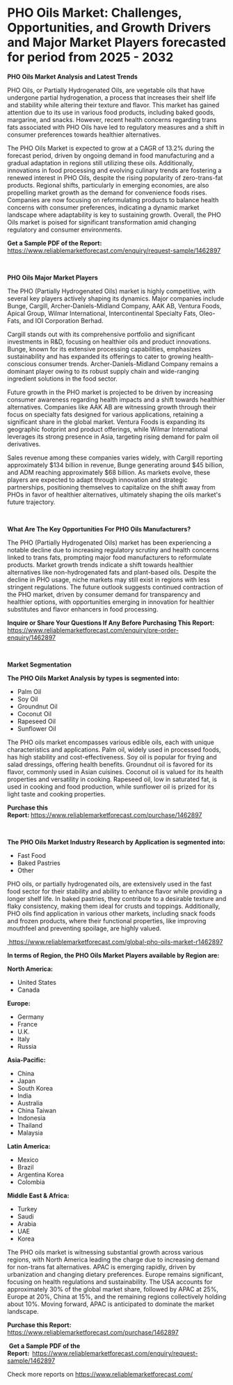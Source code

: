 <p><h1>PHO Oils Market: Challenges, Opportunities, and Growth Drivers and Major Market Players forecasted for period from 2025 - 2032</h1></p><p><strong>PHO Oils Market Analysis and Latest Trends</strong></p>
<p><p>PHO Oils, or Partially Hydrogenated Oils, are vegetable oils that have undergone partial hydrogenation, a process that increases their shelf life and stability while altering their texture and flavor. This market has gained attention due to its use in various food products, including baked goods, margarine, and snacks. However, recent health concerns regarding trans fats associated with PHO Oils have led to regulatory measures and a shift in consumer preferences towards healthier alternatives. </p><p>The PHO Oils Market is expected to grow at a CAGR of 13.2% during the forecast period, driven by ongoing demand in food manufacturing and a gradual adaptation in regions still utilizing these oils. Additionally, innovations in food processing and evolving culinary trends are fostering a renewed interest in PHO Oils, despite the rising popularity of zero-trans-fat products. Regional shifts, particularly in emerging economies, are also propelling market growth as the demand for convenience foods rises. Companies are now focusing on reformulating products to balance health concerns with consumer preferences, indicating a dynamic market landscape where adaptability is key to sustaining growth. Overall, the PHO Oils market is poised for significant transformation amid changing regulatory and consumer environments.</p></p>
<p><strong>Get a Sample PDF of the Report:&nbsp;</strong> <a href="https://www.reliablemarketforecast.com/enquiry/request-sample/1462897?utm_campaign=2721&utm_medium=2&utm_source=Github&utm_content=ia&utm_term=03042025&utm_id=pho-oils">https://www.reliablemarketforecast.com/enquiry/request-sample/1462897</a></p>
<p>&nbsp;</p>
<p><strong>PHO Oils Major Market Players</strong></p>
<p><p>The PHO (Partially Hydrogenated Oils) market is highly competitive, with several key players actively shaping its dynamics. Major companies include Bunge, Cargill, Archer-Daniels-Midland Company, AAK AB, Ventura Foods, Apical Group, Wilmar International, Intercontinental Specialty Fats, Oleo-Fats, and IOI Corporation Berhad. </p><p>Cargill stands out with its comprehensive portfolio and significant investments in R&D, focusing on healthier oils and product innovations. Bunge, known for its extensive processing capabilities, emphasizes sustainability and has expanded its offerings to cater to growing health-conscious consumer trends. Archer-Daniels-Midland Company remains a dominant player owing to its robust supply chain and wide-ranging ingredient solutions in the food sector.</p><p>Future growth in the PHO market is projected to be driven by increasing consumer awareness regarding health impacts and a shift towards healthier alternatives. Companies like AAK AB are witnessing growth through their focus on specialty fats designed for various applications, retaining a significant share in the global market. Ventura Foods is expanding its geographic footprint and product offerings, while Wilmar International leverages its strong presence in Asia, targeting rising demand for palm oil derivatives.</p><p>Sales revenue among these companies varies widely, with Cargill reporting approximately $134 billion in revenue, Bunge generating around $45 billion, and ADM reaching approximately $68 billion. As markets evolve, these players are expected to adapt through innovation and strategic partnerships, positioning themselves to capitalize on the shift away from PHOs in favor of healthier alternatives, ultimately shaping the oils market's future trajectory.</p></p>
<p>&nbsp;</p>
<p><strong>What Are The Key Opportunities For PHO Oils Manufacturers?</strong></p>
<p><p>The PHO (Partially Hydrogenated Oils) market has been experiencing a notable decline due to increasing regulatory scrutiny and health concerns linked to trans fats, prompting major food manufacturers to reformulate products. Market growth trends indicate a shift towards healthier alternatives like non-hydrogenated fats and plant-based oils. Despite the decline in PHO usage, niche markets may still exist in regions with less stringent regulations. The future outlook suggests continued contraction of the PHO market, driven by consumer demand for transparency and healthier options, with opportunities emerging in innovation for healthier substitutes and flavor enhancers in food processing.</p></p>
<p><strong>Inquire or Share Your Questions If Any Before Purchasing This Report:</strong> <a href="https://www.reliablemarketforecast.com/enquiry/pre-order-enquiry/1462897?utm_campaign=2721&utm_medium=2&utm_source=Github&utm_content=ia&utm_term=03042025&utm_id=pho-oils">https://www.reliablemarketforecast.com/enquiry/pre-order-enquiry/1462897</a></p>
<p>&nbsp;</p>
<p><strong>Market Segmentation</strong></p>
<p><strong>The PHO Oils Market Analysis by types is segmented into:</strong></p>
<p><ul><li>Palm Oil</li><li>Soy Oil</li><li>Groundnut Oil</li><li>Coconut Oil</li><li>Rapeseed Oil</li><li>Sunflower Oil</li></ul></p>
<p><p>The PHO oils market encompasses various edible oils, each with unique characteristics and applications. Palm oil, widely used in processed foods, has high stability and cost-effectiveness. Soy oil is popular for frying and salad dressings, offering health benefits. Groundnut oil is favored for its flavor, commonly used in Asian cuisines. Coconut oil is valued for its health properties and versatility in cooking. Rapeseed oil, low in saturated fat, is used in cooking and food production, while sunflower oil is prized for its light taste and cooking properties.</p></p>
<p><strong>Purchase this Report:&nbsp;</strong><a href="https://www.reliablemarketforecast.com/purchase/1462897?utm_campaign=2721&utm_medium=2&utm_source=Github&utm_content=ia&utm_term=03042025&utm_id=pho-oils">https://www.reliablemarketforecast.com/purchase/1462897</a></p>
<p>&nbsp;</p>
<p><strong>The PHO Oils Market Industry Research by Application is segmented into:</strong></p>
<p><ul><li>Fast Food</li><li>Baked Pastries</li><li>Other</li></ul></p>
<p><p>PHO oils, or partially hydrogenated oils, are extensively used in the fast food sector for their stability and ability to enhance flavor while providing a longer shelf life. In baked pastries, they contribute to a desirable texture and flaky consistency, making them ideal for crusts and toppings. Additionally, PHO oils find application in various other markets, including snack foods and frozen products, where their functional properties, like improving mouthfeel and preventing spoilage, are highly valued.</p></p>
<p><a href="https://www.reliablemarketforecast.com/global-pho-oils-market-r1462897?utm_campaign=2721&utm_medium=2&utm_source=Github&utm_content=ia&utm_term=03042025&utm_id=pho-oils">&nbsp;https://www.reliablemarketforecast.com/global-pho-oils-market-r1462897</a></p>
<p><strong>In terms of Region, the PHO Oils Market Players available by Region are:</strong></p>
<p>
    <p> <strong> North America: </strong>
        <ul>
            <li>United States</li>
            <li>Canada</li>
        </ul>
        </p> 
    <p> <strong> Europe: </strong>
        <ul>
            <li>Germany</li>
            <li>France</li>
            <li>U.K.</li>
            <li>Italy</li>
            <li>Russia</li>
        </ul>
        </p> 
    <p> <strong> Asia-Pacific: </strong>
        <ul>
            <li>China</li>
            <li>Japan</li>
            <li>South Korea</li>
            <li>India</li>
            <li>Australia</li>
            <li>China Taiwan</li>
            <li>Indonesia</li>
            <li>Thailand</li>
            <li>Malaysia</li>
        </ul>
        </p> 
    <p> <strong> Latin America: </strong>
        <ul>
            <li>Mexico</li>
            <li>Brazil</li>
            <li>Argentina Korea</li>
            <li>Colombia</li>
        </ul>
        </p> 
    <p> <strong> Middle East & Africa: </strong>
        <ul>
            <li>Turkey</li>
            <li>Saudi</li>
            <li>Arabia</li>
            <li>UAE</li>
            <li>Korea</li>
        </ul>
    </p>
    </p>
<p><p>The PHO oils market is witnessing substantial growth across various regions, with North America leading the charge due to increasing demand for non-trans fat alternatives. APAC is emerging rapidly, driven by urbanization and changing dietary preferences. Europe remains significant, focusing on health regulations and sustainability. The USA accounts for approximately 30% of the global market share, followed by APAC at 25%, Europe at 20%, China at 15%, and the remaining regions collectively holding about 10%. Moving forward, APAC is anticipated to dominate the market landscape.</p></p>
<p><strong>Purchase this Report: </strong><a href="https://www.reliablemarketforecast.com/purchase/1462897?utm_campaign=2721&utm_medium=2&utm_source=Github&utm_content=ia&utm_term=03042025&utm_id=pho-oils">https://www.reliablemarketforecast.com/purchase/1462897</a></p>
<p>&nbsp;<strong>Get a Sample PDF of the Report:&nbsp;&nbsp;</strong><a href="https://www.reliablemarketforecast.com/enquiry/request-sample/1462897?utm_campaign=2721&utm_medium=2&utm_source=Github&utm_content=ia&utm_term=03042025&utm_id=pho-oils">https://www.reliablemarketforecast.com/enquiry/request-sample/1462897</a></p>
<p><strong></strong></p>
<p>Check more reports on <a href="https://www.reliablemarketforecast.com/?utm_campaign=2721&utm_medium=2&utm_source=Github&utm_content=ia&utm_term=03042025&utm_id=pho-oils">https://www.reliablemarketforecast.com/</a></p>